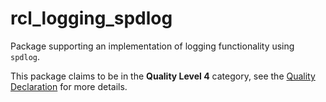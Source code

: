 # rcl_logging_spdlog

Package supporting an implementation of logging functionality using `spdlog`.

This package claims to be in the **Quality Level 4** category, see the [Quality Declaration](./Quality_Declaration.md) for more details.
